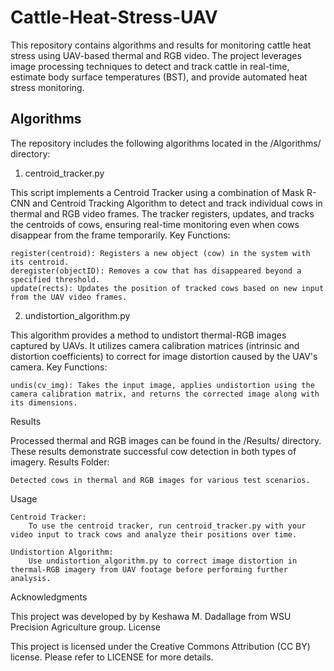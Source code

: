 # Cattle-Heat-Stress-UAV

This repository contains algorithms and results for monitoring cattle heat stress using UAV-based thermal and RGB video. The project leverages image processing techniques to detect and track cattle in real-time, estimate body surface temperatures (BST), and provide automated heat stress monitoring.

## Algorithms

The repository includes the following algorithms located in the /Algorithms/ directory:
1. centroid_tracker.py

This script implements a Centroid Tracker using a combination of Mask R-CNN and Centroid Tracking Algorithm to detect and track individual cows in thermal and RGB video frames. The tracker registers, updates, and tracks the centroids of cows, ensuring real-time monitoring even when cows disappear from the frame temporarily.
Key Functions:

    register(centroid): Registers a new object (cow) in the system with its centroid.
    deregister(objectID): Removes a cow that has disappeared beyond a specified threshold.
    update(rects): Updates the position of tracked cows based on new input from the UAV video frames.

2. undistortion_algorithm.py

This algorithm provides a method to undistort thermal-RGB images captured by UAVs. It utilizes camera calibration matrices (intrinsic and distortion coefficients) to correct for image distortion caused by the UAV's camera.
Key Functions:

    undis(cv_img): Takes the input image, applies undistortion using the camera calibration matrix, and returns the corrected image along with its dimensions.

Results

Processed thermal and RGB images can be found in the /Results/ directory. These results demonstrate successful cow detection in both types of imagery.
Results Folder:

    Detected cows in thermal and RGB images for various test scenarios.

Usage

    Centroid Tracker:
        To use the centroid tracker, run centroid_tracker.py with your video input to track cows and analyze their positions over time.

    Undistortion Algorithm:
        Use undistortion_algorithm.py to correct image distortion in thermal-RGB imagery from UAV footage before performing further analysis.

Acknowledgments

This project was developed by by Keshawa M. Dadallage from WSU Precision Agriculture group.
License

This project is licensed under the Creative Commons Attribution (CC BY) license. Please refer to LICENSE for more details.
